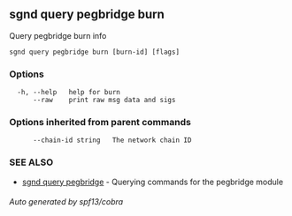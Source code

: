 ## sgnd query pegbridge burn

Query pegbridge burn info

```
sgnd query pegbridge burn [burn-id] [flags]
```

### Options

```
  -h, --help   help for burn
      --raw    print raw msg data and sigs
```

### Options inherited from parent commands

```
      --chain-id string   The network chain ID
```

### SEE ALSO

* [sgnd query pegbridge](sgnd_query_pegbridge.md)	 - Querying commands for the pegbridge module

###### Auto generated by spf13/cobra
